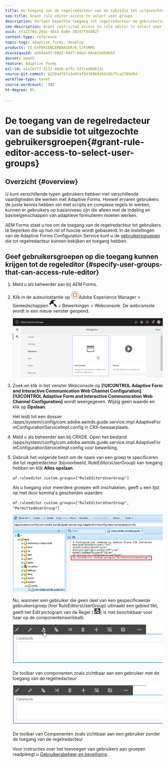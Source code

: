 ```yaml
---
title: De toegang van de regelredacteur van de subsidie tot uitgezochte gebruikersgroepen
seo-title: Grant rule editor access to select user groups
description: Verleen beperkte toegang tot regelredacteur om gebruikersgroepen te selecteren.
seo-description: Grant restricted access to rule editor to select user groups.
uuid: efa2570a-20ac-4b43-8a0e-38247f84d02f
content-type: reference
topic-tags: adaptive_forms, develop
products: SG_EXPERIENCEMANAGER/6.5/FORMS
discoiquuid: ab694a93-00d2-44d7-8ded-68ab2ad50693
docset: aem65
feature: Adaptive Forms
exl-id: a1a2b277-3133-404b-a7fc-337cedddb12c
source-git-commit: b220adf6fa3e9faf94389b9a9416b7fca2f89d9d
workflow-type: tm+mt
source-wordcount: '302'
ht-degree: 0%

---
```


# De toegang van de regelredacteur van de subsidie tot uitgezochte gebruikersgroepen{#grant-rule-editor-access-to-select-user-groups}

## Overzicht {#overview}

U kunt verschillende typen gebruikers hebben met verschillende vaardigheden die werken met Adaptive Forms. Hoewel ervaren gebruikers de juiste kennis hebben om met scripts en complexe regels te werken, kunnen er gebruikers op basisniveau zijn die alleen met de indeling en basiseigenschappen van adaptieve formulieren moeten werken.

AEM Forms staat u toe om de toegang van de regelredacteur tot gebruikers te beperken die op hun rol of functie wordt gebaseerd. In de instellingen van de Adaptive Forms Configuration Service kunt u de [gebruikersgroepen](/help/sites-administering/security.md) die tot regelredacteur kunnen bekijken en toegang hebben.

## Geef gebruikersgroepen op die toegang kunnen krijgen tot de regeleditor {#specify-user-groups-that-can-access-rule-editor}

1. Meld u als beheerder aan bij AEM Forms.
1. Klik in de auteurinstantie op ![adobeexperienceManager](assets/adobeexperiencemanager.png)Adobe Experience Manager > Gereedschappen ![hamer](assets/hammer.png) > Bewerkingen > Webconsole. De webconsole wordt in een nieuw venster geopend.

   ![1-2](assets/1-2.png)

1. Zoek en klik in het venster Webconsole op **[!UICONTROL Adaptive Form and Interactive Communication Web Channel Configuration]**. **[!UICONTROL Adaptive Form and Interactive Communication Web Channel Configuration]** wordt weergegeven. Wijzig geen waarde en klik op **Opslaan**.

   Het leidt tot een dossier /apps/system/config/com.adobe.aemds.guide.service.impl.AdaptiveFormConfigurationServiceImpl.config in CRX-bewaarplaats.

1. Meld u als beheerder aan bij CRXDE. Open het bestand /apps/system/config/com.adobe.aemds.guide.service.impl.AdaptiveFormConfigurationServiceImpl.config voor bewerking.
1. Gebruik het volgende bezit om de naam van een groep te specificeren die tot regelredacteur (bijvoorbeeld, RuleEditorsUserGroup) kan toegang hebben en klik **Alles opslaan**.

   `af.ruleeditor.custom.groups=["RuleEditorsUserGroup"]`

   Als u toegang voor meerdere groepen wilt inschakelen, geeft u een lijst op met door komma&#39;s gescheiden waarden:

   `af.ruleeditor.custom.groups=["RuleEditorsUserGroup", "PermittedUserGroup"]`

   ![Gebruiker maken](assets/create_user_new.png)

   Nu, wanneer een gebruiker die geen deel van een gespecificeerde gebruikersgroep (hier RuleEditorsUserGroup) uitmaakt een gebied tikt, geeft het Edit pictogram van de Regel ( ![edit-rules1](assets/edit-rules1.png)) is niet beschikbaar voor haar op de componentenwerkbalk:

   ![componentstoolbarwither](assets/componentstoolbarwithre.png)

   De toolbar van componenten zoals zichtbaar aan een gebruiker met de toegang van de regelredacteur

   ![componentstoolbarwithouding](assets/componentstoolbarwithoutre.png)

   De toolbar van Componenten zoals zichtbaar aan een gebruiker zonder de toegang van de regelredacteur

   Voor instructies over het toevoegen van gebruikers aan groepen raadpleegt u [Gebruikersbeheer en beveiliging](/help/sites-administering/security.md).
